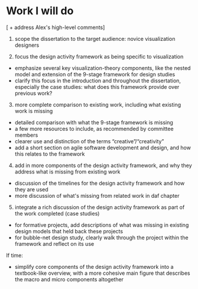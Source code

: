 # Work I will do

[ + address Alex's high-level comments]

1. scope the dissertation to the target audience: novice visualization designers


2. focus the design activity framework as being specific to visualization

- emphasize several key visualization-theory components, like the nested model and extension of the 9-stage framework for design studies
- clarify this focus in the introduction and throughout the dissertation, especially the case studies: what does this framework provide over previous work?



3. more complete comparison to existing work, including what existing work is missing

- detailed comparison with what the 9-stage framework is missing
- a few more resources to include, as recommended by committee members
- clearer use and distinction of the terms “creative”/“creativity”
- add a short section on agile software development and design, and how this relates to the framework



4. add in more components of the design activity framework, and why they address what is missing from existing work

- discussion of the timelines for the design activity framework and how they are used
- more discussion of what's missing from related work in daf chapter



5. integrate a rich discussion of the design activity framework as part of the work completed (case studies)

- for formative projects, add descriptions of what was missing in existing design models that held back these projects
- for bubble-net design study, clearly walk through the project within the framework and reflect on its use


If time:

- simplify core components of the design activity framework into a textbook-like overview, with a more cohesive main figure that describes the macro and micro components altogether

